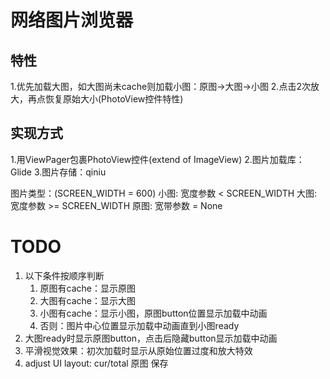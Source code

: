 # 网络图片浏览器

## 特性 ##
1.优先加载大图，如大图尚未cache则加载小图：原图->大图->小图
2.点击2次放大，再点恢复原始大小(PhotoView控件特性)

## 实现方式 ##
1.用ViewPager包裹PhotoView控件(extend of ImageView)
2.图片加载库：Glide
3.图片存储：qiniu


图片类型：(SCREEN_WIDTH = 600)
 小图: 宽度参数 < SCREEN_WIDTH
 大图: 宽度参数 >= SCREEN_WIDTH
 原图: 宽带参数 = None

# TODO
1. 以下条件按顺序判断
   1) 原图有cache：显示原图
   2) 大图有cache：显示大图
   3) 小图有cache：显示小图，原图button位置显示加载中动画
   4) 否则：图片中心位置显示加载中动画直到小图ready
2. 大图ready时显示原图button，点击后隐藏button显示加载中动画
3. 平滑视觉效果：初次加载时显示从原始位置过度和放大特效
4. adjust UI layout:
        cur/total
     原图         保存
